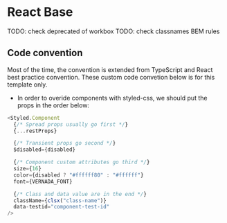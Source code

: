 # React Base

TODO: check deprecated of workbox
TODO: check classnames BEM rules

## Code convention

Most of the time, the convention is extended from TypeScript and React best practice convention.
These custom code convetion below is for this template only.

- In order to overide components with styled-css, we should put the props in the order below:

```javascript
<Styled.Component
  {/* Spread props usually go first */}
  {...restProps}

  {/* Transient props go second */}
  $disabled={disabled}

  {/* Component custom attributes go third */}
  size={16}
  color={disabled ? "#ffffff80" : "#ffffff"}
  font={VERNADA_FONT}

  {/* Class and data value are in the end */}
  className={clsx("class-name")}
  data-testid="component-test-id"
/>

```

